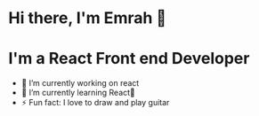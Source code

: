 # Hi there, I'm Emrah  👋

# I'm a React Front end Developer 

- 🔭 I’m currently working on react
- 🌱 I’m currently learning React🤣
- ⚡ Fun fact: I love to draw and play guitar




